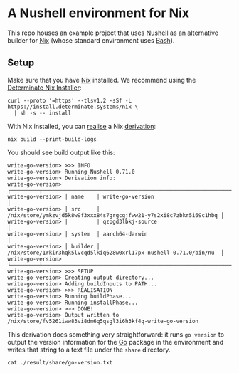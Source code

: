 # A Nushell environment for Nix

This repo houses an example project that uses [Nushell] as an alternative builder for [Nix] (whose standard environment uses [Bash]).

## Setup

Make sure that you have [Nix] installed. We recommend using the [Determinate Nix Installer][dni]:

```shell
curl --proto '=https' --tlsv1.2 -sSf -L https://install.determinate.systems/nix \
  | sh -s -- install
```

With Nix installed, you can [realise] a Nix [derivation]:

```shell
nix build --print-build-logs
```

You should see build output like this:

```shell
write-go-version> >>> INFO
write-go-version> Running Nushell 0.71.0
write-go-version> Derivation info:
write-go-version> ╭─────────┬────────────────────────────────────────────────────────────────────╮
write-go-version> │ name    │ write-go-version                                                   │
write-go-version> │ src     │ /nix/store/ymkzvjd5k8w9f3xxx84s7grgcgjfww21-y7s2xi8c7zbkr5i69c1hbq │
write-go-version> │         │ qzpgd3lbkj-source                                                  │
write-go-version> │ system  │ aarch64-darwin                                                     │
write-go-version> │ builder │ /nix/store/1rkir3hqk5lvcqd5lkiq628w0xrl17px-nushell-0.71.0/bin/nu  │
write-go-version> ╰─────────┴────────────────────────────────────────────────────────────────────╯
write-go-version> >>> SETUP
write-go-version> Creating output directory...
write-go-version> Adding buildInputs to PATH...
write-go-version> >>> REALISATION
write-go-version> Running buildPhase...
write-go-version> Running installPhase...
write-go-version> >>> DONE!
write-go-version> Output written to /nix/store/fv5261iww83vi8dm6q5qsgl3i6h3kf4q-write-go-version
```

This derivation does something very straightforward: it runs `go version` to output the version information for the [Go] package in the environment and writes that string to a text file under the `share` directory.

```shell
cat ./result/share/go-version.txt
```

[bash]: https://gnu.org/software/bash
[derivation]: https://zero-to-nix.com/concepts/derivations
[dni]: https://github.com/DeterminateSystems/nix-installer
[go]: https://golang.org
[nix]: https://nixos.org
[nushell]: https://nushell.sh
[realise]: https://zero-to-nix.com/concepts/realisation
